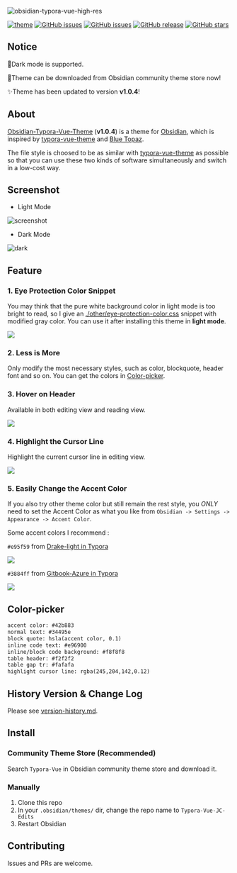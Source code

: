 ![obsidian-typora-vue-high-res](./obsidian-typora-vue-high-res.png)

[![theme](https://img.shields.io/badge/theme-Obsidian-blueviolet.svg?color=blueviolet)](https://obsidian.md/) [![GitHub issues](https://img.shields.io/github/issues/ZekunC/Obsidian-Typora-Vue-Theme.svg?color=orange)](https://github.com/ZekunC/Obsidian-Typora-Vue-Theme/issues) [![GitHub issues](https://img.shields.io/github/issues-closed/ZekunC/Obsidian-Typora-Vue-Theme.svg?color=green)](https://github.com/ZekunC/Obsidian-Typora-Vue-Theme/issues?q=is%3Aissue+is%3Aclosed) [![GitHub release](https://img.shields.io/github/release/ZekunC/Obsidian-Typora-Vue-Theme.svg?color=brightgreen)](https://github.com/ZekunC/Obsidian-Typora-Vue-Theme/releases) [![GitHub stars](https://img.shields.io/github/stars/ZekunC/Obsidian-Typora-Vue-Theme.svg)](https://github.com/ZekunC/Obsidian-Typora-Vue-Theme/stargazers) 

## Notice

🎈Dark mode is supported.

🎉Theme can be downloaded from Obsidian community theme store now!

✨Theme has been updated to version **v1.0.4**!

## About

[Obsidian-Typora-Vue-Theme](https://github.com/ZekunC/Obsidian-Typora-Vue-Theme) (**v1.0.4**) is a theme for [Obsidian](https://obsidian.md/), which is inspired by [typora-vue-theme](https://github.com/blinkfox/typora-vue-theme) and [Blue Topaz](https://github.com/whyt-byte/Blue-Topaz_Obsidian-css/).

The file style is choosed  to be as similar with [typora-vue-theme](https://github.com/blinkfox/typora-vue-theme) as possible so that you can use these two kinds of software simultaneously and switch in a low-cost way. 

## Screenshot

- Light Mode

![screenshot](high-res.png)

- Dark Mode

![dark](high-res-dark.png)

## Feature

### 1. Eye Protection Color Snippet

You may think that the pure white background color in light mode is too bright to read, so I give an [./other/eye-protection-color.css](./other/eye-protection-color.css) snippet with modified gray color. You can use it after installing this theme in **light mode**.

![](./README.assets/gray-color.png)

### 2. Less is More

Only modify the most necessary styles, such as color, blockquote, header font and so on. You can get the colors in [Color-picker](#Color-picker). 

### 3. Hover on Header

Available in both editing view and reading view.

![](README.assets/img13.gif)

### 4. Highlight the Cursor Line

Highlight the current cursor line in editing view.

![](./README.assets/img14.gif)

### 5. Easily Change the Accent Color

If you also try other theme color but still remain the rest style, you *ONLY* need to set the Accent Color as what you like from `Obsidian -> Settings -> Appearance -> Accent Color`.

Some accent colors I recommend :

`#e95f59` from [Drake-light in Typora](https://github.com/liangjingkanji/DrakeTyporaTheme)

![](./README.assets/drake-light.png)

`#3884ff` from [Gitbook-Azure in Typora](https://github.com/h16nning/typora-gitbook-theme)

![](./README.assets/gitbook-azure.png)

## Color-picker

```txt
accent color: #42b883
normal text: #34495e
block quote: hsla(accent color, 0.1)
inline code text: #e96900
inline/block code background: #f8f8f8
table header: #f2f2f2
table gap tr: #fafafa
highlight cursor line: rgba(245,204,142,0.12)
```

## History Version & Change Log

Please see [version-history.md](./version-history.md).

## Install

### Community Theme Store (Recommended)

Search `Typora-Vue` in Obsidian community theme store and download it.

### Manually

1. Clone this repo
2. In your `.obsidian/themes/` dir, change the repo name to `Typora-Vue-JC-Edits`
3. Restart Obsidian


## Contributing

Issues and PRs are welcome.
